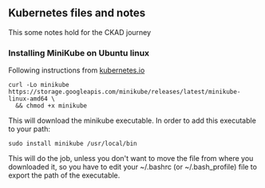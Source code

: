 ## Kubernetes files and notes

This some notes hold for the CKAD journey

### Installing MiniKube on Ubuntu linux

Following instructions from [kubernetes.io](https://kubernetes.io/docs/tasks/tools/install-minikube/)

    curl -Lo minikube https://storage.googleapis.com/minikube/releases/latest/minikube-linux-amd64 \
      && chmod +x minikube

This will download the minikube executable. In order to add this executable to your path:

    sudo install minikube /usr/local/bin

This will do the job, unless you don't want to move the file from where you downloaded it,
so you have to edit your ~/.bashrc (or ~/.bash_profile) file to export the path of the executable.


